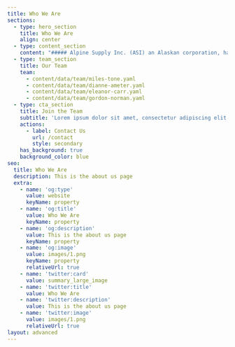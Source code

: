 ```yaml
---
title: Who We Are
sections:
  - type: hero_section
    title: Who We Are
    align: center
  - type: content_section
    content: "##### Alpine Supply Inc. (ASI) an Alaskan corporation, has become a valued resource and partner for businesses and governments worldwide. We offer competitive pricing, National Stock Number (NSN) ordering, as well as a bulk ordering API for our large customers.\n\n##### Our products ship direct from the manufacturer, so you know they are the correct part at the best price.\n\n##### By striving to grow organically and partnering with new manufacturers, we have created a system of continuous natural growth. We only partner with manufacturers and brands we trust and can rely on for quality and delivery.\n\n##### We value our customers and work hard to ensure their complete satisfaction.\_***Before, during, and after every sale***, we will be there to answer any questions and to provide the best experience possible.\n"
  - type: team_section
    title: Our Team
    team:
      - content/data/team/miles-tone.yaml
      - content/data/team/dianne-ameter.yaml
      - content/data/team/eleanor-carr.yaml
      - content/data/team/gordon-norman.yaml
  - type: cta_section
    title: Join the Team
    subtitle: 'Lorem ipsum dolor sit amet, consectetur adipiscing elit.'
    actions:
      - label: Contact Us
        url: /contact
        style: secondary
    has_background: true
    background_color: blue
seo:
  title: Who We Are
  description: This is the about us page
  extra:
    - name: 'og:type'
      value: website
      keyName: property
    - name: 'og:title'
      value: Who We Are
      keyName: property
    - name: 'og:description'
      value: This is the about us page
      keyName: property
    - name: 'og:image'
      value: images/1.png
      keyName: property
      relativeUrl: true
    - name: 'twitter:card'
      value: summary_large_image
    - name: 'twitter:title'
      value: Who We Are
    - name: 'twitter:description'
      value: This is the about us page
    - name: 'twitter:image'
      value: images/1.png
      relativeUrl: true
layout: advanced
---
```

